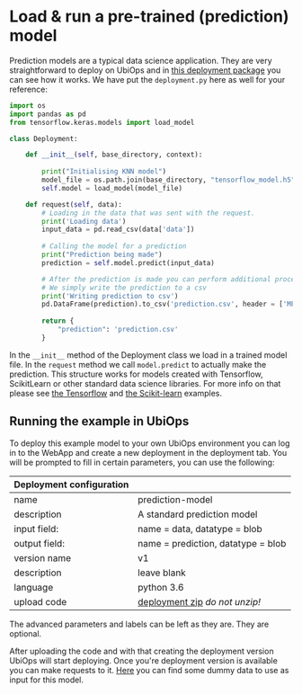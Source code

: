# Load & run a pre-trained (prediction) model

Prediction models are a typical data science application. They are very straightforward to deploy on UbiOps
and in [this deployment package](https://download-github.ubiops.com/#!/home?url=https://github.com/UbiOps/cookbook/tree/master/ready-deployments/prediction-model/predictor_package) you can see how it works. We have put the `deployment.py` here as well
for your reference:

```python
import os
import pandas as pd
from tensorflow.keras.models import load_model

class Deployment:

    def __init__(self, base_directory, context):
        
        print("Initialising KNN model")
        model_file = os.path.join(base_directory, "tensorflow_model.h5")
        self.model = load_model(model_file)

    def request(self, data):
        # Loading in the data that was sent with the request.
        print('Loading data')
        input_data = pd.read_csv(data['data'])
        
        # Calling the model for a prediction
        print("Prediction being made")
        prediction = self.model.predict(input_data)

        # After the prediction is made you can perform additional processing steps as you please
        # We simply write the prediction to a csv
        print('Writing prediction to csv')
        pd.DataFrame(prediction).to_csv('prediction.csv', header = ['MPG'], index_label= 'index')
        
        return {
            "prediction": 'prediction.csv'
        }
```

In the `__init__` method of the Deployment class
we load in a trained model file. In the `request` method we call `model.predict` to actually make the 
prediction. This structure works for models created with Tensorflow, ScikitLearn or other standard data
science libraries. For more info on that please see [the Tensorflow](../../tensorflow-example/README.md) and 
[the Scikit-learn](../../scikit-deployment/README.md) examples. 


## Running the example in UbiOps

To deploy this example model to your own UbiOps environment you can log in to the WebApp and create a new 
deployment in the deployment tab. You will be prompted to fill in certain parameters, you can use the 
following:

| Deployment configuration | |
|--------------------|--------------|
| name | prediction-model|
| description | A standard prediction model|
| input field: | name = data, datatype = blob |
| output field: | name = prediction, datatype = blob |
| version name | v1 |
| description | leave blank |
| language | python 3.6 |
| upload code | [deployment zip](https://download-github.ubiops.com/#!/home?url=https://github.com/UbiOps/cookbook/tree/master/ready-deployments/prediction-model/predictor_package) _do not unzip!_|

The advanced parameters and labels can be left as they are. They are optional.

After uploading the code and with that creating the deployment version UbiOps will start deploying. Once
you're deployment version is available you can make requests to it. [Here](https://download-github.ubiops.com/#!/home?url=https://github.com/UbiOps/cookbook/tree/master/ready-deployments/prediction-model/dummy_data_to_predict.csv) you can find some dummy data to
use as input for this model.
